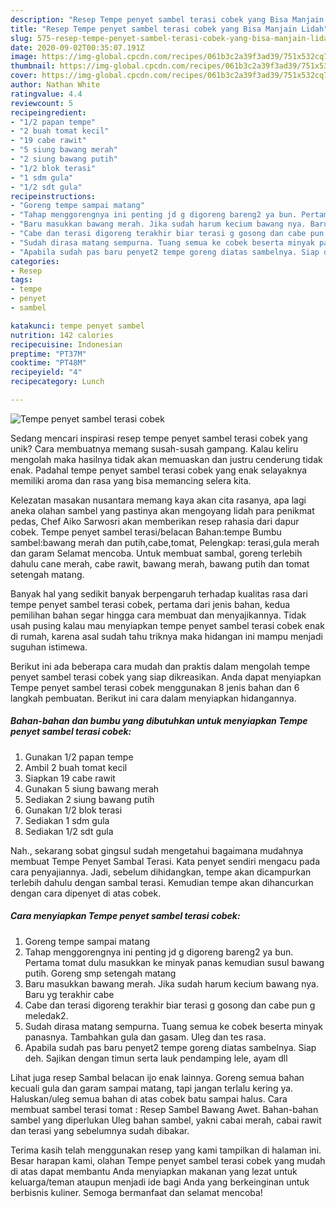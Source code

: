 ```yaml
---
description: "Resep Tempe penyet sambel terasi cobek yang Bisa Manjain Lidah"
title: "Resep Tempe penyet sambel terasi cobek yang Bisa Manjain Lidah"
slug: 575-resep-tempe-penyet-sambel-terasi-cobek-yang-bisa-manjain-lidah
date: 2020-09-02T00:35:07.191Z
image: https://img-global.cpcdn.com/recipes/061b3c2a39f3ad39/751x532cq70/tempe-penyet-sambel-terasi-cobek-foto-resep-utama.jpg
thumbnail: https://img-global.cpcdn.com/recipes/061b3c2a39f3ad39/751x532cq70/tempe-penyet-sambel-terasi-cobek-foto-resep-utama.jpg
cover: https://img-global.cpcdn.com/recipes/061b3c2a39f3ad39/751x532cq70/tempe-penyet-sambel-terasi-cobek-foto-resep-utama.jpg
author: Nathan White
ratingvalue: 4.4
reviewcount: 5
recipeingredient:
- "1/2 papan tempe"
- "2 buah tomat kecil"
- "19 cabe rawit"
- "5 siung bawang merah"
- "2 siung bawang putih"
- "1/2 blok terasi"
- "1 sdm gula"
- "1/2 sdt gula"
recipeinstructions:
- "Goreng tempe sampai matang"
- "Tahap menggorengnya ini penting jd g digoreng bareng2 ya bun. Pertama tomat dulu masukkan ke minyak panas kemudian susul bawang putih. Goreng smp setengah matang"
- "Baru masukkan bawang merah. Jika sudah harum kecium bawang nya. Baru yg terakhir cabe"
- "Cabe dan terasi digoreng terakhir biar terasi g gosong dan cabe pun g meledak2."
- "Sudah dirasa matang sempurna. Tuang semua ke cobek beserta minyak panasnya. Tambahkan gula dan gasam. Uleg dan tes rasa."
- "Apabila sudah pas baru penyet2 tempe goreng diatas sambelnya. Siap deh. Sajikan dengan timun serta lauk pendamping lele, ayam dll"
categories:
- Resep
tags:
- tempe
- penyet
- sambel

katakunci: tempe penyet sambel 
nutrition: 142 calories
recipecuisine: Indonesian
preptime: "PT37M"
cooktime: "PT48M"
recipeyield: "4"
recipecategory: Lunch

---
```



![Tempe penyet sambel terasi cobek](https://img-global.cpcdn.com/recipes/061b3c2a39f3ad39/751x532cq70/tempe-penyet-sambel-terasi-cobek-foto-resep-utama.jpg)

Sedang mencari inspirasi resep tempe penyet sambel terasi cobek yang unik? Cara membuatnya memang susah-susah gampang. Kalau keliru mengolah maka hasilnya tidak akan memuaskan dan justru cenderung tidak enak. Padahal tempe penyet sambel terasi cobek yang enak selayaknya memiliki aroma dan rasa yang bisa memancing selera kita.

Kelezatan masakan nusantara memang kaya akan cita rasanya, apa lagi aneka olahan sambel yang pastinya akan mengoyang lidah para penikmat pedas, Chef Aiko Sarwosri akan memberikan resep rahasia dari dapur cobek. Tempe penyet sambel terasi/belacan Bahan:tempe Bumbu sambel:bawang merah dan putih,cabe,tomat, Pelengkap: terasi,gula merah dan garam Selamat mencoba. Untuk membuat sambal, goreng terlebih dahulu cane merah, cabe rawit, bawang merah, bawang putih dan tomat setengah matang.

Banyak hal yang sedikit banyak berpengaruh terhadap kualitas rasa dari tempe penyet sambel terasi cobek, pertama dari jenis bahan, kedua pemilihan bahan segar hingga cara membuat dan menyajikannya. Tidak usah pusing kalau mau menyiapkan tempe penyet sambel terasi cobek enak di rumah, karena asal sudah tahu triknya maka hidangan ini mampu menjadi suguhan istimewa.


Berikut ini ada beberapa cara mudah dan praktis dalam mengolah tempe penyet sambel terasi cobek yang siap dikreasikan. Anda dapat menyiapkan Tempe penyet sambel terasi cobek menggunakan 8 jenis bahan dan 6 langkah pembuatan. Berikut ini cara dalam menyiapkan hidangannya.

<!--inarticleads1-->

##### Bahan-bahan dan bumbu yang dibutuhkan untuk menyiapkan Tempe penyet sambel terasi cobek:

1. Gunakan 1/2 papan tempe
1. Ambil 2 buah tomat kecil
1. Siapkan 19 cabe rawit
1. Gunakan 5 siung bawang merah
1. Sediakan 2 siung bawang putih
1. Gunakan 1/2 blok terasi
1. Sediakan 1 sdm gula
1. Sediakan 1/2 sdt gula


Nah., sekarang sobat gingsul sudah mengetahui bagaimana mudahnya membuat Tempe Penyet Sambal Terasi. Kata penyet sendiri mengacu pada cara penyajiannya. Jadi, sebelum dihidangkan, tempe akan dicampurkan terlebih dahulu dengan sambal terasi. Kemudian tempe akan dihancurkan dengan cara dipenyet di atas cobek. 

<!--inarticleads2-->

##### Cara menyiapkan Tempe penyet sambel terasi cobek:

1. Goreng tempe sampai matang
1. Tahap menggorengnya ini penting jd g digoreng bareng2 ya bun. Pertama tomat dulu masukkan ke minyak panas kemudian susul bawang putih. Goreng smp setengah matang
1. Baru masukkan bawang merah. Jika sudah harum kecium bawang nya. Baru yg terakhir cabe
1. Cabe dan terasi digoreng terakhir biar terasi g gosong dan cabe pun g meledak2.
1. Sudah dirasa matang sempurna. Tuang semua ke cobek beserta minyak panasnya. Tambahkan gula dan gasam. Uleg dan tes rasa.
1. Apabila sudah pas baru penyet2 tempe goreng diatas sambelnya. Siap deh. Sajikan dengan timun serta lauk pendamping lele, ayam dll


Lihat juga resep Sambal belacan ijo enak lainnya. Goreng semua bahan kecuali gula dan garam sampai matang, tapi jangan terlalu kering ya. Haluskan/uleg semua bahan di atas cobek batu sampai halus. Cara membuat sambel terasi tomat : Resep Sambel Bawang Awet. Bahan-bahan sambel yang diperlukan Uleg bahan sambel, yakni cabai merah, cabai rawit dan terasi yang sebelumnya sudah dibakar. 

Terima kasih telah menggunakan resep yang kami tampilkan di halaman ini. Besar harapan kami, olahan Tempe penyet sambel terasi cobek yang mudah di atas dapat membantu Anda menyiapkan makanan yang lezat untuk keluarga/teman ataupun menjadi ide bagi Anda yang berkeinginan untuk berbisnis kuliner. Semoga bermanfaat dan selamat mencoba!
